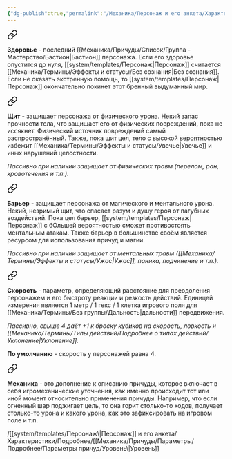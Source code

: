 ```yaml
---
{"dg-publish":true,"permalink":"/Механика/Персонаж и его анкета/Характеристики/Характеристики/","noteIcon":"","created":"2025-08-21T13:47:36.183+03:00","updated":"2025-09-04T08:06:55.004+03:00"}
---
```



<div class="transclusion internal-embed is-loaded"><a class="markdown-embed-link" href="/Механика/Персонаж и его анкета/Характеристики/Подробнее/Здоровье/" aria-label="Open link"><svg xmlns="http://www.w3.org/2000/svg" width="24" height="24" viewBox="0 0 24 24" fill="none" stroke="currentColor" stroke-width="2" stroke-linecap="round" stroke-linejoin="round" class="svg-icon lucide-link"><path d="M10 13a5 5 0 0 0 7.54.54l3-3a5 5 0 0 0-7.07-7.07l-1.72 1.71"></path><path d="M14 11a5 5 0 0 0-7.54-.54l-3 3a5 5 0 0 0 7.07 7.07l1.71-1.71"></path></svg></a><div class="markdown-embed">






**Здоровье** - последний [[Механика/Причуды/Список/Группа - Мастерство/Бастион\|Бастион]] персонажа. Если его здоровье опустится до нуля, [[system/templates/Персонаж\|Персонаж]] считается [[Механика/Термины/Эффекты и статусы/Без сознания\|Без сознания]]. Если не оказать экстренную помощь, то [[system/templates/Персонаж\|Персонаж]] окончательно покинет этот бренный выдуманный мир.

</div></div>


<div class="transclusion internal-embed is-loaded"><a class="markdown-embed-link" href="/Механика/Персонаж и его анкета/Характеристики/Подробнее/Щит/" aria-label="Open link"><svg xmlns="http://www.w3.org/2000/svg" width="24" height="24" viewBox="0 0 24 24" fill="none" stroke="currentColor" stroke-width="2" stroke-linecap="round" stroke-linejoin="round" class="svg-icon lucide-link"><path d="M10 13a5 5 0 0 0 7.54.54l3-3a5 5 0 0 0-7.07-7.07l-1.72 1.71"></path><path d="M14 11a5 5 0 0 0-7.54-.54l-3 3a5 5 0 0 0 7.07 7.07l1.71-1.71"></path></svg></a><div class="markdown-embed">






**Щит** - защищает персонажа от физического урона. Некий запас прочности тела, что защищает его от физических повреждений, пока не иссякнет. Физический источник повреждений самый распространённый. Также, пока щит цел, тело с высокой вероятностью избежит [[Механика/Термины/Эффекты и статусы/Увечье\|Увечье]] и иных нарушений целостности.

*Пассивно при наличии защищает от физических травм (перелом, ран, кровотечения и т.п.).*

</div></div>


<div class="transclusion internal-embed is-loaded"><a class="markdown-embed-link" href="/Механика/Персонаж и его анкета/Характеристики/Подробнее/Барьер/" aria-label="Open link"><svg xmlns="http://www.w3.org/2000/svg" width="24" height="24" viewBox="0 0 24 24" fill="none" stroke="currentColor" stroke-width="2" stroke-linecap="round" stroke-linejoin="round" class="svg-icon lucide-link"><path d="M10 13a5 5 0 0 0 7.54.54l3-3a5 5 0 0 0-7.07-7.07l-1.72 1.71"></path><path d="M14 11a5 5 0 0 0-7.54-.54l-3 3a5 5 0 0 0 7.07 7.07l1.71-1.71"></path></svg></a><div class="markdown-embed">






**Барьер** - защищает персонажа от магического и ментального урона. Некий, незримый щит, что спасает разум и душу героя от пагубных воздействий. Пока цел барьер, [[system/templates/Персонаж\|Персонаж]] с бОльшей вероятностью сможет противостоять ментальным атакам. Также барьер в большинстве своём является ресурсом для использования причуд и магии. 

*Пассивно при наличии защищает от ментальных травм ([[Механика/Термины/Эффекты и статусы/Ужас\|Ужас]], паника, подчинение и т.п.).*

</div></div>


<div class="transclusion internal-embed is-loaded"><a class="markdown-embed-link" href="/Механика/Персонаж и его анкета/Характеристики/Подробнее/Скорость/" aria-label="Open link"><svg xmlns="http://www.w3.org/2000/svg" width="24" height="24" viewBox="0 0 24 24" fill="none" stroke="currentColor" stroke-width="2" stroke-linecap="round" stroke-linejoin="round" class="svg-icon lucide-link"><path d="M10 13a5 5 0 0 0 7.54.54l3-3a5 5 0 0 0-7.07-7.07l-1.72 1.71"></path><path d="M14 11a5 5 0 0 0-7.54-.54l-3 3a5 5 0 0 0 7.07 7.07l1.71-1.71"></path></svg></a><div class="markdown-embed">






**Скорость**  - параметр, определяющий расстояние для преодоления персонажем и его быстроту реакции и резкость действий. Единицей измерения является 1 метр / 1 гекс / 1 клетка игрового поля для [[Механика/Термины/Без группы/Дальность\|дальности]] передвижения.

*Пассивно, свыше 4 даёт +1 к броску кубиков на скорость, ловкость и [[Механика/Термины/Типы действий/Подробнее о типах действий/Уклонение\|Уклонение]].*

**По умолчанию** - скорость у персонажей равна 4.

</div></div>


<div class="transclusion internal-embed is-loaded"><a class="markdown-embed-link" href="/Механика/Причуды/Параметры/Подробнее/Параметры причуд/Механика/" aria-label="Open link"><svg xmlns="http://www.w3.org/2000/svg" width="24" height="24" viewBox="0 0 24 24" fill="none" stroke="currentColor" stroke-width="2" stroke-linecap="round" stroke-linejoin="round" class="svg-icon lucide-link"><path d="M10 13a5 5 0 0 0 7.54.54l3-3a5 5 0 0 0-7.07-7.07l-1.72 1.71"></path><path d="M14 11a5 5 0 0 0-7.54-.54l-3 3a5 5 0 0 0 7.07 7.07l1.71-1.71"></path></svg></a><div class="markdown-embed">




**Механика** - это дополнение к описанию причуды, которое включает в себя игромеханические уточнения, как именно происходит тот или иной момент относительно применения причуды.  Например, что если огненный шар поджигает цель, то она горит столько-то ходов, получает столько-то урона и какого урона, как это зафиксировать на игровом поле и т.п.

</div></div>
/[[system/templates/Персонаж\|Персонаж]] и его анкета/Характеристики/Подробнее/[[Механика/Причуды/Параметры/Подробнее/Параметры причуд/Уровень\|Уровень]]